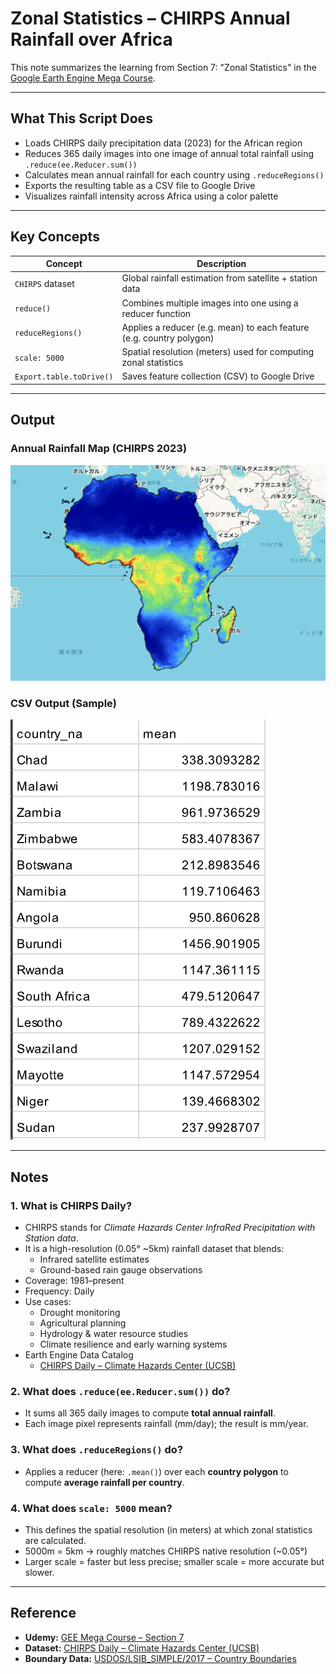 # Zonal Statistics – CHIRPS Annual Rainfall over Africa

This note summarizes the learning from Section 7: "Zonal Statistics" in the [Google Earth Engine Mega Course](https://www.udemy.com/course/google-earth-engine-gis-remote-sensing/learn/lecture/42661572#overview).

---

## What This Script Does

- Loads CHIRPS daily precipitation data (2023) for the African region
- Reduces 365 daily images into one image of annual total rainfall using `.reduce(ee.Reducer.sum())`
- Calculates mean annual rainfall for each country using `.reduceRegions()`
- Exports the resulting table as a CSV file to Google Drive
- Visualizes rainfall intensity across Africa using a color palette

---

## Key Concepts

| Concept                  | Description |
|--------------------------|-------------|
| `CHIRPS` dataset         | Global rainfall estimation from satellite + station data |
| `reduce()`               | Combines multiple images into one using a reducer function |
| `reduceRegions()`        | Applies a reducer (e.g. mean) to each feature (e.g. country polygon) |
| `scale: 5000`            | Spatial resolution (meters) used for computing zonal statistics |
| `Export.table.toDrive()` | Saves feature collection (CSV) to Google Drive |

---

## Output

### Annual Rainfall Map (CHIRPS 2023)
![](map_chirps_annualrainfall_2023_africa.png)

### CSV Output (Sample)
![](table_chirps_annualrainfall_2023_africa.png)


---

## Notes

### 1. What is CHIRPS Daily?

- CHIRPS stands for *Climate Hazards Center InfraRed Precipitation with Station data*.
- It is a high-resolution (0.05° ~5km) rainfall dataset that blends:
  - Infrared satellite estimates
  - Ground-based rain gauge observations
- Coverage: 1981–present
- Frequency: Daily
- Use cases:
  - Drought monitoring
  - Agricultural planning
  - Hydrology & water resource studies
  - Climate resilience and early warning systems
- Earth Engine Data Catalog
  - [CHIRPS Daily – Climate Hazards Center (UCSB)](https://developers.google.com/earth-engine/datasets/catalog/UCSB-CHG_CHIRPS_DAILY?hl=ja)

###  2. What does `.reduce(ee.Reducer.sum())` do?

- It sums all 365 daily images to compute **total annual rainfall**.
- Each image pixel represents rainfall (mm/day); the result is mm/year.

###  3. What does `.reduceRegions()` do?

- Applies a reducer (here: `.mean()`) over each **country polygon** to compute **average rainfall per country**.

### 4. What does `scale: 5000` mean?

- This defines the spatial resolution (in meters) at which zonal statistics are calculated.
- 5000m = 5km → roughly matches CHIRPS native resolution (~0.05°)
- Larger scale = faster but less precise; smaller scale = more accurate but slower.

---

## Reference

- **Udemy:** [GEE Mega Course – Section 7](https://www.udemy.com/course/google-earth-engine-gis-remote-sensing/learn/lecture/42661572)
- **Dataset:** [CHIRPS Daily – Climate Hazards Center (UCSB)](https://developers.google.com/earth-engine/datasets/catalog/UCSB-CHG_CHIRPS_DAILY?hl=ja)
- **Boundary Data:** [USDOS/LSIB_SIMPLE/2017 – Country Boundaries](https://developers.google.com/earth-engine/datasets/catalog/USDOS_LSIB_SIMPLE_2017)

